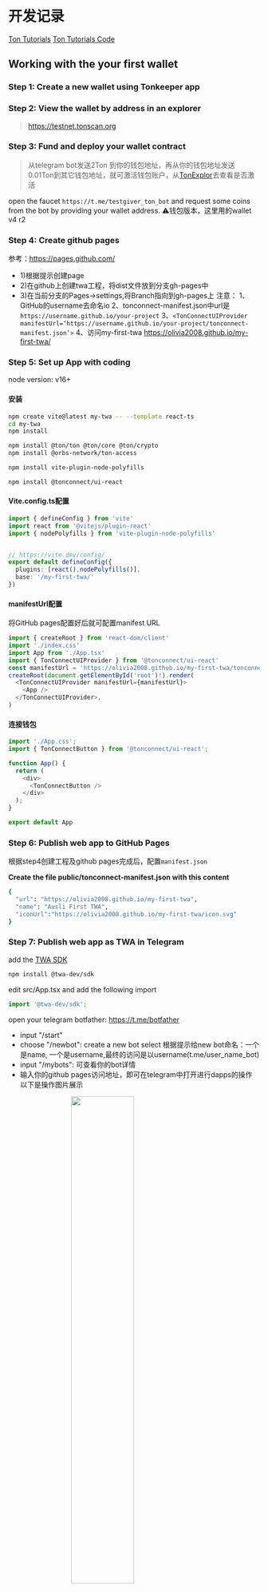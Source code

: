# 开发记录
[Ton Tutorials](https://helloworld.tonstudio.io/01-wallet/)
[Ton Tutorials Code](https://github.com/ton-community/tutorials/blob/main/01-wallet/index.md)

## Working with the your first wallet

### Step 1: Create a new wallet using Tonkeeper app

### Step 2: View the wallet by address in an explorer

>  https://testnet.tonscan.org

### Step 3: Fund and deploy your wallet contract

> 从telegram bot发送2Ton 到你的钱包地址，再从你的钱包地址发送0.01Ton到其它钱包地址，就可激活钱包账户，从[TonExplor](https://testnet.tonscan.org/address)去查看是否激活

open the faucet `https://t.me/testgiver_ton_bot` and request some coins from the bot by providing your wallet address.
⚠️钱包版本，这里用的wallet v4 r2

### Step 4: Create github pages

参考：https://pages.github.com/

- 1)根据提示创建page
- 2)在github上创建twa工程，将dist文件放到分支gh-pages中
- 3)在当前分支的Pages->settings,将Branch指向到gh-pages上
注意：
1、GitHub的username去命名io
2、tonconnect-manifest.json中url是`https://username.github.io/your-project`
3、`<TonConnectUIProvider manifestUrl=‘https://username.github.io/your-project/tonconnect-manifest.json’>`
4、访问my-first-twa
https://olivia2008.github.io/my-first-twa/

### Step 5: Set up App with coding

node version: v16+

#### 安装

```bash
npm create vite@latest my-twa -- --template react-ts
cd my-twa
npm install

npm install @ton/ton @ton/core @ton/crypto
npm install @orbs-network/ton-access

npm install vite-plugin-node-polyfills

npm install @tonconnect/ui-react

```

#### Vite.config.ts配置
```ts
import { defineConfig } from 'vite'
import react from '@vitejs/plugin-react'
import { nodePolyfills } from 'vite-plugin-node-polyfills'


// https://vite.dev/config/
export default defineConfig({
  plugins: [react(),nodePolyfills()],
  base: '/my-first-twa/'
})

```


#### manifestUrl配置
将GitHub pages配置好后就可配置manifest URL

```ts
import { createRoot } from 'react-dom/client'
import './index.css'
import App from './App.tsx'
import { TonConnectUIProvider } from '@tonconnect/ui-react'
const manifestUrl = 'https://olivia2008.github.io/my-first-twa/tonconnect-manifest.json';
createRoot(document.getElementById('root')!).render(
  <TonConnectUIProvider manifestUrl={manifestUrl}>
    <App />
  </TonConnectUIProvider>,
)
```

#### 连接钱包
```ts
import './App.css';
import { TonConnectButton } from '@tonconnect/ui-react';

function App() {
  return (
    <div>
      <TonConnectButton />
    </div>
  );
}

export default App

```

### Step 6: Publish web app to GitHub Pages

根据step4创建工程及github pages完成后，配置`manifest.json`

**Create the file public/tonconnect-manifest.json with this content**
```bash
{
  "url": "https://olivia2008.github.io/my-first-twa",
  "name": "Ausli First TWA",
  "iconUrl":"https://olivia2008.github.io/my-first-twa/icon.svg"
}
```

### Step 7: Publish web app as TWA in Telegram

add the [TWA SDK](https://github.com/twa-dev)
```bash
npm install @twa-dev/sdk

```
edit src/App.tsx and add the following import

```ts
import '@twa-dev/sdk';

```
open your telegram botfather: https://t.me/botfather
- input "/start"
- choose "/newbot": create a new bot select 
根据提示给new bot命名：一个是name, 一个是username,最终的访问是以username(t.me/user_name_bot)
- input "/mybots": 可查看你的bot详情
- 输入你的github pages访问地址，即可在telegram中打开进行dapps的操作
以下是操作图片展示

<img src='/public/botfather.jpg' width=100 style="display: flex; margin-left: auto; margin-right: auto; width: 50%;">
<img src='/public/dapp1.jpg' width=100 style="display: flex; margin-left: auto; margin-right: auto; width: 50%;">
<img src='/public/dapp2.jpg' width=100 style="display: flex; margin-left: auto; margin-right: auto; width: 50%;">
<img src='/public/dapp3.jpg' width=100 style="display: flex; margin-left: auto; margin-right: auto; width: 50%;">
